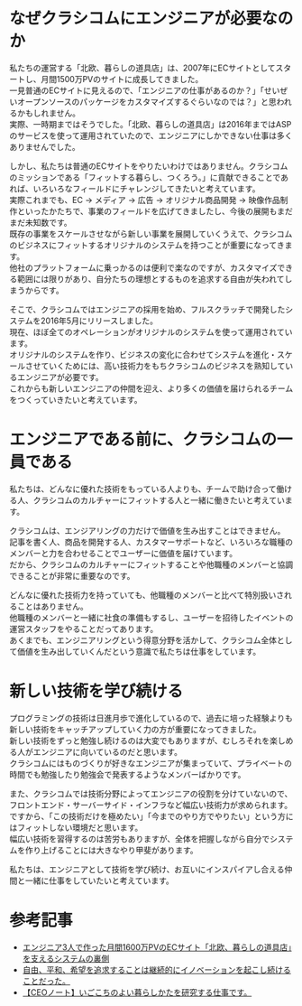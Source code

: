 # なぜクラシコムにエンジニアが必要なのか
私たちの運営する「北欧、暮らしの道具店」は、2007年にECサイトとしてスタートし、月間1500万PVのサイトに成長してきました。<br>
一見普通のECサイトに見えるので、「エンジニアの仕事があるのか？」「せいぜいオープンソースのパッケージをカスタマイズするぐらいなのでは？」と思われるかもしれません。<br>
実際、一時期まではそうでした。「北欧、暮らしの道具店」は2016年まではASPのサービスを使って運用されていたので、エンジニアにしかできない仕事は多くありませんでした。

しかし、私たちは普通のECサイトをやりたいわけではありません。クラシコムのミッションである「フィットする暮らし、つくろう。」に貢献できることであれば、いろいろなフィールドにチャレンジしてきたいと考えています。<br>
実際これまでも、EC → メディア → 広告 → オリジナル商品開発 → 映像作品制作といったかたちで、事業のフィールドを広げてきましたし、今後の展開もまだまだ未知数です。<br>
既存の事業をスケールさせながら新しい事業を展開していくうえで、クラシコムのビジネスにフィットするオリジナルのシステムを持つことが重要になってきます。<br>
他社のプラットフォームに乗っかるのは便利で楽なのですが、カスタマイズできる範囲には限りがあり、自分たちの理想とするものを追求する自由が失われてしまうからです。

そこで、クラシコムではエンジニアの採用を始め、フルスクラッチで開発したシステムを2016年5月にリリースしました。<br>
現在、ほぼ全てのオペレーションがオリジナルのシステムを使って運用されています。<br>
オリジナルのシステムを作り、ビジネスの変化に合わせてシステムを進化・スケールさせていくためには、高い技術力をもちクラシコムのビジネスを熟知しているエンジニアが必要です。<br>
これからも新しいエンジニアの仲間を迎え、より多くの価値を届けられるチームをつくっていきたいと考えています。

# エンジニアである前に、クラシコムの一員である
私たちは、どんなに優れた技術をもっている人よりも、チームで助け合って働ける人、クラシコムのカルチャーにフィットする人と一緒に働きたいと考えています。

クラシコムは、エンジアリングの力だけで価値を生み出すことはできません。<br>
記事を書く人、商品を開発する人、カスタマーサポートなど、いろいろな職種のメンバーと力を合わせることでユーザーに価値を届けています。<br>
だから、クラシコムのカルチャーにフィットすることや他職種のメンバーと協調できることが非常に重要なのです。

どんなに優れた技術力を持っていても、他職種のメンバーと比べて特別扱いされることはありません。<br>
他職種のメンバーと一緒に社食の準備もするし、ユーザーを招待したイベントの運営スタッフをやることだってあります。<br>
あくまでも、エンジニアリングという得意分野を活かして、クラシコム全体として価値を生み出していくんだという意識で私たちは仕事をしています。

# 新しい技術を学び続ける
プログラミングの技術は日進月歩で進化しているので、過去に培った経験よりも新しい技術をキャッチアップしていく力の方が重要になってきました。<br>
新しい技術をずっと勉強し続けるのは大変でもありますが、むしろそれを楽しめる人がエンジニアに向いているのだと思います。<br>
クラシコムにはものづくりが好きなエンジニアが集まっていて、プライベートの時間でも勉強したり勉強会で発表するようなメンバーばかりです。<br>

また、クラシコムでは技術分野によってエンジニアの役割を分けていないので、フロントエンド・サーバーサイド・インフラなど幅広い技術力が求められます。<br>
ですから、「この技術だけを極めたい」「今までのやり方でやりたい」という方にはフィットしない環境だと思います。<br>
幅広い技術を習得するのは苦労もありますが、全体を把握しながら自分でシステムを作り上げることには大きなやり甲斐があります。

私たちは、エンジニアとして技術を学び続け、お互いにインスパイアし合える仲間と一緒に仕事をしていたいと考えています。

# 参考記事
- [エンジニア3人で作った月間1600万PVのECサイト「北欧、暮らしの道具店」を支えるシステムの裏側](https://www.wantedly.com/companies/kurashicom/post_articles/63125)
- [自由、平和、希望を追求することは継続的にイノベーションを起こし続けることだった。](https://kurashicom.jp/1234)
- [【CEOノート】いごこちのよい暮らしかたを研究する仕事です。](https://kurashicom.jp/370)
